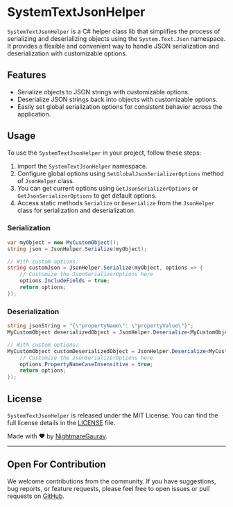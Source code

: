 # SystemTextJsonHelper

`SystemTextJsonHelper` is a C# helper class lib that simplifies the process of serializing and deserializing objects using the `System.Text.Json` namespace. It provides a flexible and convenient way to handle JSON serialization and deserialization with customizable options.

## Features

- Serialize objects to JSON strings with customizable options.
- Deserialize JSON strings back into objects with customizable options.
- Easily set global serialization options for consistent behavior across the application.

## Usage

To use the `SystemTextJsonHelper` in your project, follow these steps:

1. import the `SystemTextJsonHelper` namespace.
2. Configure global options using `SetGlobalJsonSerializerOptions` method of `JsonHelper` class.
3. You can get current options using `GetJsonSerializerOptions` or `GetJsonSerializerOptions` to get default options.
4. Access static methods `Serialize` or `Deserialize` from the `JsonHelper` class for serialization and deserialization.

### Serialization

```csharp
var myObject = new MyCustomObject();
string json = JsonHelper.Serialize(myObject);

// With custom options:
string customJson = JsonHelper.Serialize(myObject, options => {
    // Customize the JsonSerializerOptions here
    options.IncludeFields = true;
    return options;
});
```

### Deserialization

```csharp
string jsonString = "{\"propertyName\": \"propertyValue\"}";
MyCustomObject deserializedObject = JsonHelper.Deserialize<MyCustomObject>(jsonString);

// With custom options:
MyCustomObject customDeserializedObject = JsonHelper.Deserialize<MyCustomObject>(jsonString, options => {
    // Customize the JsonSerializerOptions here
    options.PropertyNameCaseInsensitive = true;
    return options;
});
```

## License

`SystemTextJsonHelper` is released under the MIT License. You can find the full license details in the [LICENSE](LICENSE) file.

Made with ❤️ by [NightmareGaurav](https://github.com/nightmaregaurav).

---
Open For Contribution
---

We welcome contributions from the community. If you have suggestions, bug reports, or feature requests, please feel free to open issues or pull requests on [GitHub](https://github.com/nightmaregaurav/SystemTextJsonHelper).

